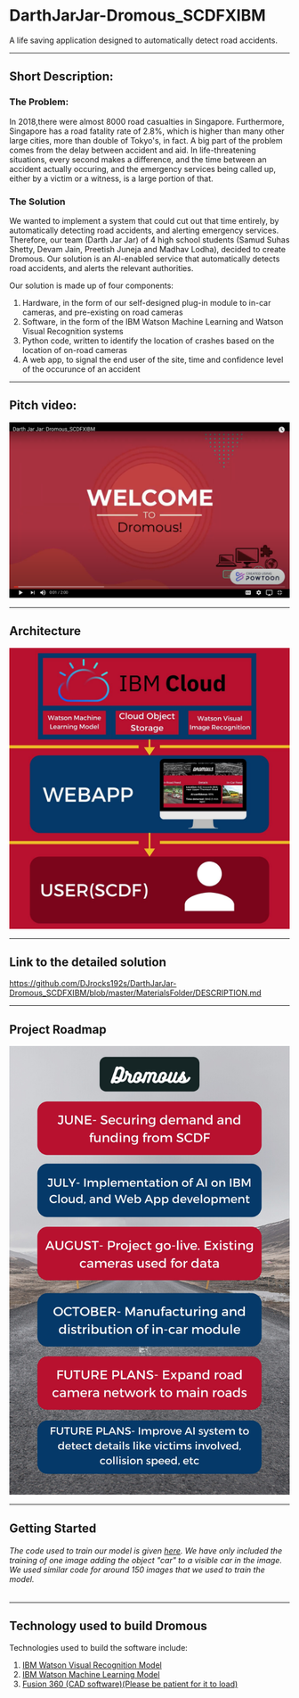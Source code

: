 # DarthJarJar-Dromous_SCDFXIBM
A life saving application designed to automatically detect road accidents.

---

## Short Description:

### The Problem:

In 2018,there were almost 8000 road casualties in Singapore. Furthermore, Singapore has a road fatality rate of 2.8%, which is higher than many other large cities, more than double of Tokyo's, in fact. A big part of the problem comes from the delay between accident and aid. In life-threatening situations, every second makes a difference, and the time between an accident actually occuring, and the emergency services being called up, either by a victim or a witness, is a large portion of that.

### The Solution

We wanted to implement a system that could cut out that time entirely, by automatically detecting road accidents, and alerting emergency services. Therefore, our team (Darth Jar Jar) of 4 high school students (Samud Suhas Shetty, Devam Jain, Preetish Juneja and Madhav Lodha), decided to create Dromous. Our solution is an AI-enabled service that automatically detects road accidents, and alerts the relevant authorities.

Our solution is made up of four components:
1. Hardware, in the form of our self-designed plug-in module to in-car cameras, and pre-existing on road cameras
2. Software, in the form of the IBM Watson Machine Learning and Watson Visual Recognition systems
3. Python code, written to identify the location of crashes based on the location of on-road cameras
4. A web app, to signal the end user of the site, time and confidence level of the occurunce of an accident

---

## Pitch video:

[![Watch the video](https://github.com/DJrocks192s/DarthJarJar-Dromous_SCDFXIBM/blob/master/MaterialsFolder/pitch%20video%20starting%20screen.png)](https://youtu.be/2zeULYH6-kI)

---

## Architecture

![alt text][logo]

[logo]: https://github.com/DJrocks192s/DarthJarJar-Dromous_SCDFXIBM/blob/master/MaterialsFolder/Dromous%20Architecture(1).jpg "Dromous Architecture"
---

## Link to the detailed solution
https://github.com/DJrocks192s/DarthJarJar-Dromous_SCDFXIBM/blob/master/MaterialsFolder/DESCRIPTION.md

---

## Project Roadmap

![alt text][logo2]

[logo2]: https://github.com/DJrocks192s/DarthJarJar-Dromous_SCDFXIBM/blob/master/MaterialsFolder/Dromous%20Roadmap.jpg "Dromous Roadmap"

---

## Getting Started
###### The code used to train our model is given [here](https://github.com/DJrocks192s/DarthJarJar-Dromous_SCDFXIBM/blob/master/MaterialsFolder/Visual%20Recognition%20Model%20Code.ipynb). We have only included the training of one image adding the object "car" to a visible car in the image. We used similar code for around 150 images that we used to train the model.
---

## Technology used to build Dromous
Technologies used to build the software include:
 1. [IBM Watson Visual Recognition Model](https://dataplatform.cloud.ibm.com/studio/watson-vision-combined/d7e670d3-e6a6-42df-b14f-5b59d4f7bf80/view/objects?project_id=1fabf3ad-01f9-47c6-8594-bede42f9a743&training_definition_id=036b6927-e955-4e63-8763-ccfa3e4cf1a5&context=wdp)
 2. [IBM Watson Machine Learning Model](https://dataplatform.cloud.ibm.com/analytics/notebooks/v2/683f27e4-c6ca-494b-b6fd-2c21ad492626/view?projectid=1fabf3ad-01f9-47c6-8594-bede42f9a743&context=wdp)
3. [Fusion 360 (CAD software)(Please be patient for it to load)](https://a360.co/3hsN7vt)
